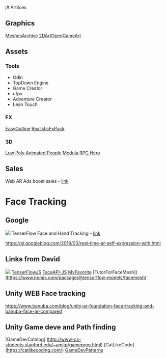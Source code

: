 j# Artilces 

## Graphics 
[MeshesArchive](https://casual-effects.com/data/)
[2DArtOpenGameArt](https://opengameart.org/)

## Assets

### Tools 

- Odin
- TopDown Engine
- Game Creator
- ufps
- Adventure Creator
- Lean Touch

### FX 

[EasyOutline](https://assetstore.unity.com/packages/vfx/shaders/fullscreen-camera-effects/easy-performant-outline-2d-3d-urp-hdrp-and-built-in-renderer-v3--157187)
[RealisticFxPack](https://assetstore.unity.com/packages/vfx/particles/spells/realistic-effects-pack-4-85675)
### 3D 

[Low Poly Animated People](https://assetstore.unity.com/packages/3d/characters/humanoids/low-poly-animated-people-156748)
[Modula RPG Hero](https://assetstore.unity.com/packages/3d/characters/humanoids/fantasy/modular-rpg-hero-polyart-138600)

## Sales
Web AR Ads boost  sales - [link](https://arinsider.co/2020/09/09/how-can-brands-jumpstart-sales-with-ar-part-ii/)

# Face Tracking 
## Google 
![](/Res/InstantMotionTracking.gif)
TenserFlow Face and Hand Tracking - [link](https://blog.tensorflow.org/2020/03/face-and-hand-tracking-in-browser-with-mediapipe-and-tensorflowjs.html)


https://ai.googleblog.com/2019/03/real-time-ar-self-expression-with.html 

## Links from David
![](/Res/image8.gif)
[TenserFlowJS](https://github.com/pamruta/TensorFlowJS)
[FaceAPI-JS](https://github.com/justadudewhohacks/face-api.js/)
[MyFavorite](https://storage.googleapis.com/tfjs-models/demos/facemesh/index.html)
[TutorForFaceMesh])(https://www.npmjs.com/package/@tensorflow-models/facemesh) 


## Unity WEB Face tracking
https://www.banuba.com/blog/unity-ar-foundation-face-tracking-and-banuba-face-ar-compared


## Unity Game deve and Path finding

[GameDevCatalog] (http://www-cs-students.stanford.edu/~amitp/gameprog.html)
[CatLikeCode] (https://catlikecoding.com/)
[GameDevPatterns](http://gameprogrammingpatterns.com/contents.html)